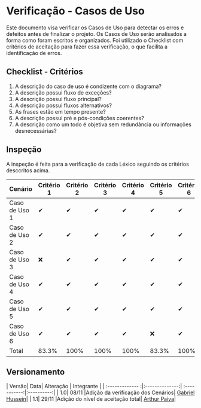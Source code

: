 # Verificação - Casos de Uso

 Este documento visa verificar os Casos de Uso para detectar os erros e defeitos antes de finalizar o projeto. Os Casos de Uso serão analisados a forma como foram escritos e organizados. Foi utilizado o Checklist com critérios de aceitação para fazer essa verificação, o que facilita a identificação de erros.

## Checklist - Critérios

1. A descrição do caso de uso é condizente com o diagrama?
2. A descrição possui fluxo de exceções?
3. A descrição possui fluxo principal?
4. A descrição possui fluxos alternativos?
5. As frases estão em tempo presente?
6. A descrição possui pré e pós-condições coerentes?
7. A descrição como um todo é objetiva sem redundância ou informações desnecessárias?

## Inspeção

A inspeção é feita para a verificação de cada Léxico seguindo os critérios desccritos acima.

| Cenário| Critério 1 | Critério 2| Critério 3 | Critério 4| Critério 5| Critério 6|Critério 7|
|----------|------------|-----------|------------|-----------|-----------|-----------|-----------|
| Caso de Uso 1 | ✔          |      ✔    |     ✔      |✔          |✔          |✔          |✔          |
| Caso de Uso 2 | ✔          |      ✔    |     ✔      |✔          |✔          |✔          |✔          |
| Caso de Uso 3 | ❌         |      ✔    |     ✔      |✔          |✔          |✔          |✔          |
| Caso de Uso 4 | ✔          |      ✔    |     ✔      |✔          |✔          |✔          |✔          |
| Caso de Uso 5 | ✔          |      ✔    |     ✔      |✔          |✔          |✔          |❌         |
| Caso de Uso 6 | ✔          |      ✔    |     ✔      |✔          |❌         |✔          |✔          |
| Total         |83.3%       |    100%   |    100%    | 100%      |83.3%      |100%      |83.3%      |

## Versionamento
| Versão| Data| Alteração | Integrante |
| :------------- :|:--------------:| :-----------:|:----------:|
| 1.0| 08/11 |Adição da verificação dos Cenários|  [Gabriel Hussein](https://github.com/GabrielHussein)|
| 1.1| 29/11 |Adição do nível de aceitação total|  [Arthur Paiva](https://github.com/arthurpaivat)|
